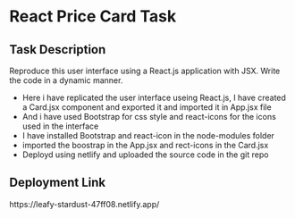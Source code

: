 <h1>React Price Card Task</h1>
<h2>Task Description</h2>
Reproduce this user interface using a React.js application with JSX. Write the code in a dynamic manner.<br>
<ul>
  <li>Here i have replicated the user interface useing React.js, I have created a Card.jsx component and exported it and imported it in App.jsx file<br></li>
  <li>And i have used Bootstrap for css style and react-icons for the icons used in the interface</li>
  <li>I have installed Bootstrap and react-icon in the node-modules folder </li>
  <li>imported the boostrap in the App.jsx and rect-icons in the Card.jsx<br></li>
  <li>Deployd using netlify and uploaded the source code in the git repo</li>
</ul>
<h2>Deployment Link</h2>
https://leafy-stardust-47ff08.netlify.app/





